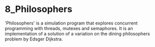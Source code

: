 # 8_Philosophers
'Philosophers' is a simulation program that explores concurrent programming with threads, mutexes and semaphores. It is an implementation of a solution of a variation on the dining philosophers problem by Edsger Dijkstra.
